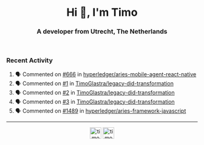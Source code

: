 <h1 align="center">Hi 👋, I'm Timo</h1>
<h3 align="center">A developer from Utrecht, The Netherlands</h3>
<br/>
<!-- https://github.com/rahuldkjain/github-profile-readme-generator --!>

<!--  <p align="left"><img src="https://github-readme-stats.vercel.app/api?username=timoglastra&show_icons=true&count_private=true&" alt="timoglastra" /></p> --!>

<!--
Github language stats
<p align="left"><img src="https://github-readme-stats.vercel.app/api/top-langs/?username=timoglastra&layout=compact" alt="timoglastra" /><p>
-->

<!-- Codestats language stats -->
<!-- <p align="left"><img src="https://codestats-readme.vercel.app/api/top-langs/?username=timoglastra&layout=compact&language_count=12" alt="timoglastra" /><p>    --!>
  
<h3>Recent Activity</h3>

<!--START_SECTION:activity-->
1. 🗣 Commented on [#666](https://github.com/hyperledger/aries-mobile-agent-react-native/issues/666) in [hyperledger/aries-mobile-agent-react-native](https://github.com/hyperledger/aries-mobile-agent-react-native)
2. 🗣 Commented on [#1](https://github.com/TimoGlastra/legacy-did-transformation/issues/1) in [TimoGlastra/legacy-did-transformation](https://github.com/TimoGlastra/legacy-did-transformation)
3. 🗣 Commented on [#2](https://github.com/TimoGlastra/legacy-did-transformation/issues/2) in [TimoGlastra/legacy-did-transformation](https://github.com/TimoGlastra/legacy-did-transformation)
4. 🗣 Commented on [#3](https://github.com/TimoGlastra/legacy-did-transformation/issues/3) in [TimoGlastra/legacy-did-transformation](https://github.com/TimoGlastra/legacy-did-transformation)
5. 🗣 Commented on [#1489](https://github.com/hyperledger/aries-framework-javascript/issues/1489) in [hyperledger/aries-framework-javascript](https://github.com/hyperledger/aries-framework-javascript)
<!--END_SECTION:activity-->

---

<p align="center">
<a href="https://twitter.com/timoglastra" target="blank"><img align="center" src="https://cdn.jsdelivr.net/npm/simple-icons@3.0.1/icons/twitter.svg" alt="timoglastra" height="30" width="30" /></a>
<a href="https://linkedin.com/in/timoglastra" target="blank"><img align="center" src="https://cdn.jsdelivr.net/npm/simple-icons@3.0.1/icons/linkedin.svg" alt="timoglastra" height="30" width="30" /></a>
</p>



